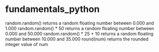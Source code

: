 # fundamentals_python
random.random() returns a random floating number between 0.000 and 1.000
random.random() * 50 returns a random floating number between 0.000 and 50.000
random.random() * 25 + 10 returns a random floating number between 10.000 and 35.000
round(num) returns the rounded integer value of num
